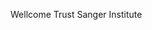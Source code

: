[//]: # (Created by ./bin/manage_files.pl from ./species/Soboliphyme_baturini/PRJEB516/Soboliphyme_baturini_PRJEB516.summary.html on Thu Jun 11 13:45:46 2020)
Wellcome Trust Sanger Institute
